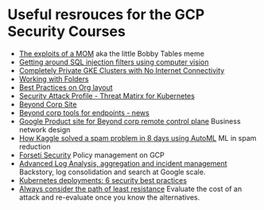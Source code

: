 # Useful resrouces for the GCP Security Courses

- [The exploits of a MOM](https://xkcd.com/327/) aka the little Bobby Tables meme
- [Getting around SQL injection filters using computer vision](https://hackaday.com/2014/04/04/sql-injection-fools-speed-traps-and-clears-your-record/)
- [Completely Private GKE Clusters with No Internet Connectivity](https://medium.com/google-cloud/completely-private-gke-clusters-with-no-internet-connectivity-945fffae1ccd)
- [Working with Folders](https://cloud.google.com/resource-manager/docs/creating-managing-folders)
- [Best Practices on Org layout](https://cloud.google.com/docs/enterprise/best-practices-for-enterprise-organizations)
- [Security Attack Profile - Threat Matirx for Kubernetes](https://www.schneier.com/blog/archives/2020/04/kubernetes_secu.html)
- [Beyond Corp Site](https://cloud.google.com/beyondcorp)
- [Beyond corp tools for endpoints - news](https://venturebeat.com/2020/04/20-google-rolls-out-beyondcorp-for-secure-remote-network-access-without-a-vpn/)
- [Google Product site for Beyond corp remote control plane](https://cloud.google.com/blog/products/identity-security/keep-your-teams-working-safely-with-beyondcorp-remote-access) Business network design
- [How Kaggle solved a spam problem in 8 days using AutoML](https://cloud.google.com/blog/products/ai-machine-learning/how-kaggle-solved-a-spam-problem-using-automl) ML in spam reduction
- [Forseti Security](https://forsetisecurity.org/) Policy management on GCP
- [Advanced Log Analysis, aggregation and incident management](https://chronicle.security/) Backstory, log consolidation and search at Google scale.
- [Kubernetes deployments: 6 security best practices](https://enterprisersproject.com/article/2020/5/kubernetes-deployments-6-security-best-practices)
- [Always consider the path of least resistance](https://xkcd.com/538/) Evaluate the cost of an attack and re-evaluate once you know the alternatives.